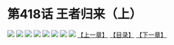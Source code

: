 # 第418话 王者归来（上）
![](https://mhpic.xiaomingtaiji.net/comic/D/斗破苍穹拆分版/418话/1.jpg-zymk.middle.webp)
![](https://mhpic.xiaomingtaiji.net/comic/D/斗破苍穹拆分版/418话/2.jpg-zymk.middle.webp)
![](https://mhpic.xiaomingtaiji.net/comic/D/斗破苍穹拆分版/418话/3.jpg-zymk.middle.webp)
![](https://mhpic.xiaomingtaiji.net/comic/D/斗破苍穹拆分版/418话/4.jpg-zymk.middle.webp)
![](https://mhpic.xiaomingtaiji.net/comic/D/斗破苍穹拆分版/418话/5.jpg-zymk.middle.webp)
![](https://mhpic.xiaomingtaiji.net/comic/D/斗破苍穹拆分版/418话/6.jpg-zymk.middle.webp)
![](https://mhpic.xiaomingtaiji.net/comic/D/斗破苍穹拆分版/418话/7.jpg-zymk.middle.webp)
![](https://mhpic.xiaomingtaiji.net/comic/D/斗破苍穹拆分版/418话/8.jpg-zymk.middle.webp)
[【上一章】](./417.md)
[【目录】](./READMD.md)
[【下一章】](./419.md)
